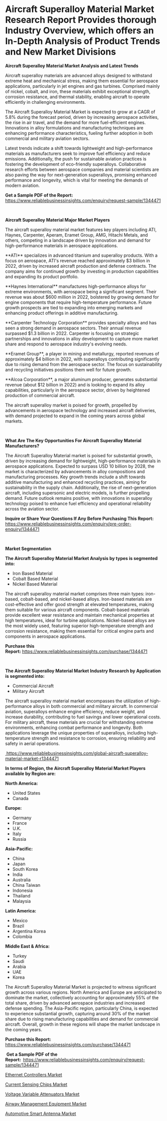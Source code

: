 <p><h1>Aircraft Superalloy Material Market Research Report Provides thorough Industry Overview, which offers an In-Depth Analysis of Product Trends and New Market Divisions</h1></p><p><strong>Aircraft Superalloy Material Market Analysis and Latest Trends</strong></p>
<p><p>Aircraft superalloy materials are advanced alloys designed to withstand extreme heat and mechanical stress, making them essential for aerospace applications, particularly in jet engines and gas turbines. Comprised mainly of nickel, cobalt, and iron, these materials exhibit exceptional strength, corrosion resistance, and thermal stability, enabling aircraft to operate efficiently in challenging environments.</p><p>The Aircraft Superalloy Material Market is expected to grow at a CAGR of 5.8% during the forecast period, driven by increasing aerospace activities, the rise in air travel, and the demand for more fuel-efficient engines. Innovations in alloy formulations and manufacturing techniques are enhancing performance characteristics, fueling further adoption in both commercial and military aviation sectors. </p><p>Latest trends indicate a shift towards lightweight and high-performance materials as manufacturers seek to improve fuel efficiency and reduce emissions. Additionally, the push for sustainable aviation practices is fostering the development of eco-friendly superalloys. Collaborative research efforts between aerospace companies and material scientists are also paving the way for next-generation superalloys, promising enhanced performance and longevity, which is vital for meeting the demands of modern aviation.</p></p>
<p><strong>Get a Sample PDF of the Report:&nbsp;</strong> <a href="https://www.reliablebusinessinsights.com/enquiry/request-sample/1344471?utm_campaign=835&utm_medium=2&utm_source=Github&utm_content=ia&utm_term=30092024&utm_id=aircraft-superalloy-material">https://www.reliablebusinessinsights.com/enquiry/request-sample/1344471</a></p>
<p>&nbsp;</p>
<p><strong>Aircraft Superalloy Material Major Market Players</strong></p>
<p><p>The aircraft superalloy material market features key players including ATI, Haynes, Carpenter, Aperam, Eramet Group, AMG, Hitachi Metals, and others, competing in a landscape driven by innovation and demand for high-performance materials in aerospace applications.</p><p>**ATI** specializes in advanced titanium and superalloy products. With a focus on aerospace, ATI's revenue reached approximately $3 billion in 2022, driven by increased aircraft production and defense contracts. The company aims for continued growth by investing in production capabilities and expanding its product portfolio.</p><p>**Haynes International** manufactures high-performance alloys for extreme environments, with aerospace being a significant segment. Their revenue was about $600 million in 2022, bolstered by growing demand for engine components that require high-temperature performance. Future growth prospects are tied to expanding into emerging markets and enhancing product offerings in additive manufacturing.</p><p>**Carpenter Technology Corporation** provides specialty alloys and has seen a strong demand in aerospace sectors. Their annual revenue surpassed $1.3 billion in 2022. Carpenter is focusing on strategic partnerships and innovations in alloy development to capture more market share and respond to aerospace industry's evolving needs.</p><p>**Eramet Group**, a player in mining and metallurgy, reported revenues of approximately $4 billion in 2022, with superalloys contributing significantly due to rising demand from the aerospace sector. The focus on sustainability and recycling initiatives positions them well for future growth.</p><p>**Alcoa Corporation**, a major aluminum producer, generates substantial revenue (about $12 billion in 2022) and is looking to expand its alloy capabilities, particularly in the aerospace sector, driven by heightened production of commercial aircraft.</p><p>The aircraft superalloy market is poised for growth, propelled by advancements in aerospace technology and increased aircraft deliveries, with demand projected to expand in the coming years across global markets.</p></p>
<p>&nbsp;</p>
<p><strong>What Are The Key Opportunities For Aircraft Superalloy Material Manufacturers?</strong></p>
<p><p>The Aircraft Superalloy Material market is poised for substantial growth, driven by increasing demand for lightweight, high-performance materials in aerospace applications. Expected to surpass USD 10 billion by 2028, the market is characterized by advancements in alloy compositions and manufacturing processes. Key growth trends include a shift towards additive manufacturing and enhanced recycling practices, aiming for sustainability in the supply chain. Additionally, the rise of next-generation aircraft, including supersonic and electric models, is further propelling demand. Future outlook remains positive, with innovations in superalloy technology poised to enhance fuel efficiency and operational reliability across the aviation sector.</p></p>
<p><strong>Inquire or Share Your Questions If Any Before Purchasing This Report:</strong> <a href="https://www.reliablebusinessinsights.com/enquiry/pre-order-enquiry/1344471?utm_campaign=835&utm_medium=2&utm_source=Github&utm_content=ia&utm_term=30092024&utm_id=aircraft-superalloy-material">https://www.reliablebusinessinsights.com/enquiry/pre-order-enquiry/1344471</a></p>
<p>&nbsp;</p>
<p><strong>Market Segmentation</strong></p>
<p><strong>The Aircraft Superalloy Material Market Analysis by types is segmented into:</strong></p>
<p><ul><li>Iron Based Material</li><li>Cobalt Based Material</li><li>Nickel Based Material</li></ul></p>
<p><p>The aircraft superalloy material market comprises three main types: iron-based, cobalt-based, and nickel-based alloys. Iron-based materials are cost-effective and offer good strength at elevated temperatures, making them suitable for various aircraft components. Cobalt-based materials provide excellent wear resistance and maintain mechanical properties at high temperatures, ideal for turbine applications. Nickel-based alloys are the most widely used, featuring superior high-temperature strength and corrosion resistance, making them essential for critical engine parts and components in aerospace applications.</p></p>
<p><strong>Purchase this Report:&nbsp;</strong><a href="https://www.reliablebusinessinsights.com/purchase/1344471?utm_campaign=835&utm_medium=2&utm_source=Github&utm_content=ia&utm_term=30092024&utm_id=aircraft-superalloy-material">https://www.reliablebusinessinsights.com/purchase/1344471</a></p>
<p>&nbsp;</p>
<p><strong>The Aircraft Superalloy Material Market Industry Research by Application is segmented into:</strong></p>
<p><ul><li>Commercial Aircraft</li><li>Military Aircraft</li></ul></p>
<p><p>The aircraft superalloy material market encompasses the utilization of high-performance alloys in both commercial and military aircraft. In commercial aviation, superalloys enhance engine efficiency, reduce weight, and increase durability, contributing to fuel savings and lower operational costs. For military aircraft, these materials are crucial for withstanding extreme environments, enhancing combat performance and longevity. Both applications leverage the unique properties of superalloys, including high-temperature strength and resistance to corrosion, ensuring reliability and safety in aerial operations.</p></p>
<p><a href="https://www.reliablebusinessinsights.com/global-aircraft-superalloy-material-market-r1344471?utm_campaign=835&utm_medium=2&utm_source=Github&utm_content=ia&utm_term=30092024&utm_id=aircraft-superalloy-material">&nbsp;https://www.reliablebusinessinsights.com/global-aircraft-superalloy-material-market-r1344471</a></p>
<p><strong>In terms of Region, the Aircraft Superalloy Material Market Players available by Region are:</strong></p>
<p>
    <p> <strong> North America: </strong>
        <ul>
            <li>United States</li>
            <li>Canada</li>
        </ul>
        </p> 
    <p> <strong> Europe: </strong>
        <ul>
            <li>Germany</li>
            <li>France</li>
            <li>U.K.</li>
            <li>Italy</li>
            <li>Russia</li>
        </ul>
        </p> 
    <p> <strong> Asia-Pacific: </strong>
        <ul>
            <li>China</li>
            <li>Japan</li>
            <li>South Korea</li>
            <li>India</li>
            <li>Australia</li>
            <li>China Taiwan</li>
            <li>Indonesia</li>
            <li>Thailand</li>
            <li>Malaysia</li>
        </ul>
        </p> 
    <p> <strong> Latin America: </strong>
        <ul>
            <li>Mexico</li>
            <li>Brazil</li>
            <li>Argentina Korea</li>
            <li>Colombia</li>
        </ul>
        </p> 
    <p> <strong> Middle East & Africa: </strong>
        <ul>
            <li>Turkey</li>
            <li>Saudi</li>
            <li>Arabia</li>
            <li>UAE</li>
            <li>Korea</li>
        </ul>
    </p>
    </p>
<p><p>The Aircraft Superalloy Material Market is projected to witness significant growth across various regions. North America and Europe are anticipated to dominate the market, collectively accounting for approximately 55% of the total share, driven by advanced aerospace industries and increased defense spending. The Asia-Pacific region, particularly China, is expected to experience substantial growth, capturing around 30% of the market share due to rising manufacturing capabilities and demand for commercial aircraft. Overall, growth in these regions will shape the market landscape in the coming years.</p></p>
<p><strong>Purchase this Report: </strong><a href="https://www.reliablebusinessinsights.com/purchase/1344471?utm_campaign=835&utm_medium=2&utm_source=Github&utm_content=ia&utm_term=30092024&utm_id=aircraft-superalloy-material">https://www.reliablebusinessinsights.com/purchase/1344471</a></p>
<p>&nbsp;<strong>Get a Sample PDF of the Report:&nbsp;&nbsp;</strong><a href="https://www.reliablebusinessinsights.com/enquiry/request-sample/1344471?utm_campaign=835&utm_medium=2&utm_source=Github&utm_content=ia&utm_term=30092024&utm_id=aircraft-superalloy-material">https://www.reliablebusinessinsights.com/enquiry/request-sample/1344471</a></p>
<p><strong></strong></p>
<p><p><a href="https://issuu.com/reportprime-2/docs/ethernet-controllers-market-size-20_443d641dacab67?utm_campaign=835&utm_medium=2&utm_source=Github&utm_content=ia&utm_term=30092024&utm_id=aircraft-superalloy-material">Ethernet Controllers Market</a></p><p><a href="https://github.com/ryanbell8967/Market-Research-Report-List-1/blob/main/current-sensing-chips-market.md?utm_campaign=835&utm_medium=2&utm_source=Github&utm_content=ia&utm_term=30092024&utm_id=aircraft-superalloy-material">Current Sensing Chips Market</a></p><p><a href="https://issuu.com/reportprime-2/docs/voltage-variable-attenuators-market_b6046f2bfc5a56?utm_campaign=835&utm_medium=2&utm_source=Github&utm_content=ia&utm_term=30092024&utm_id=aircraft-superalloy-material">Voltage Variable Attenuators Market</a></p><p><a href="https://www.linkedin.com/pulse/insights-airway-management-equipment-industry-market-financial-lfrvf?utm_campaign=835&utm_medium=2&utm_source=Github&utm_content=ia&utm_term=30092024&utm_id=aircraft-superalloy-material">Airway Management Equipment Market</a></p><p><a href="https://www.linkedin.com/pulse/market-dynamics-future-trends-global-automotive-smart-antenna-vn9nf?utm_campaign=835&utm_medium=2&utm_source=Github&utm_content=ia&utm_term=30092024&utm_id=aircraft-superalloy-material">Automotive Smart Antenna Market</a></p></p>